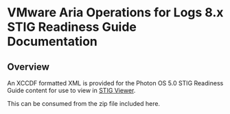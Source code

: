# VMware Aria Operations for Logs 8.x STIG Readiness Guide Documentation

## Overview
An XCCDF formatted XML is provided for the Photon OS 5.0 STIG Readiness Guide content for use to view in [STIG Viewer](https://public.cyber.mil/stigs/stig-viewing-tools/).  

This can be consumed from the zip file included here.